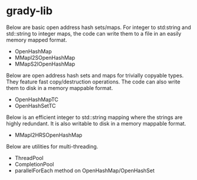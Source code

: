 # grady-lib
Below are basic open address hash sets/maps. For integer to std:string and std::string to integer maps, the code can write them to a file in an easily memory mapped format.
- OpenHashMap
- MMapI2SOpenHashMap
- MMapS2IOpenHashMap

Below are open address hash sets and maps for trivially copyable types.  They feature fast copy/destruction operations.  The code can also write them to disk in a memory mappable format.
- OpenHashMapTC
- OpenHashSetTC

Below is an efficient integer to std::string mapping where the strings are highly redundant.  It is also writable to disk in a memory mappable format.
- MMapI2HRSOpenHashMap

Below are utilities for multi-threading.
- ThreadPool
- CompletionPool
- parallelForEach method on OpenHashMap/OpenHashSet
